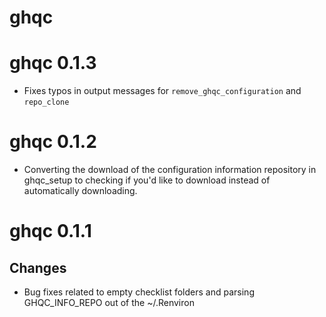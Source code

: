 # ghqc

# ghqc 0.1.3

- Fixes typos in output messages for `remove_ghqc_configuration` and `repo_clone`

# ghqc 0.1.2

-   Converting the download of the configuration information repository in ghqc_setup to checking if you'd like to download instead of automatically downloading.

# ghqc 0.1.1

## Changes

-   Bug fixes related to empty checklist folders and parsing GHQC_INFO_REPO out of the ~/.Renviron
